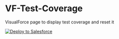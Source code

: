 # VF-Test-Coverage
VisualForce page to display test coverage and reset it

<a href="https://githubsfdeploy.herokuapp.com?owner=ForceComDeveloper&repo=VF-Test-Coverage">
  <img alt="Deploy to Salesforce"
       src="https://raw.githubusercontent.com/afawcett/githubsfdeploy/master/src/main/webapp/resources/img/deploy.png">
</a>

